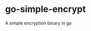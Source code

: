 # go-simple-encrypt

<!--
#groups
Tools

#languages
Go

#frames and libs

-->


A simple encryption binary in go
